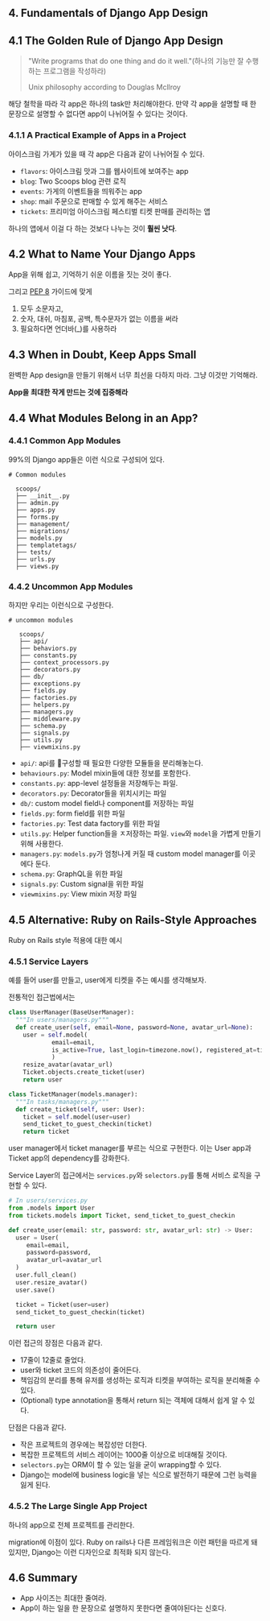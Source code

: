 ## 4. Fundamentals of Django App Design

## 4.1 The Golden Rule of Django App Design

> "Write programs that do one thing and do it well."(하나의 기능만 잘 수행하는 프로그램을 작성하라)
> 
> Unix philosophy according to Douglas Mcllroy

해당 철학을 따라 각 app은 하나의 task만 처리해야한다.
만약 각 app을 설명할 때 한 문장으로 설명할 수 없다면 app이 나뉘어질 수 있다는 것이다.

### 4.1.1 A Practical Example of Apps in a Project

아이스크림 가게가 있을 때 각 app은 다음과 같이 나뉘어질 수 있다.

- `flavors`: 아이스크림 맛과 그를 웹사이트에 보여주는 app
- `blog`: Two Scoops blog 관련 로직
- `events`: 가게의 이벤트들을 띄워주는 app
- `shop`: mail 주문으로 판매할 수 있게 해주는 서비스
- `tickets`: 프리미엄 아이스크림 페스티벌 티켓 판매를 관리하는 앱

하나의 앱에서 이걸 다 하는 것보다 나누는 것이 **훨씬 낫다**.

## 4.2 What to Name Your Django Apps

App을 위해 쉽고, 기억하기 쉬운 이름을 짓는 것이 좋다.

그리고 [PEP 8](https://peps.python.org/pep-0008/) 가이드에 맞게
1. 모두 소문자고,
2. 숫자, 대쉬, 마침포, 공백, 특수문자가 없는 이름을 써라
3. 필요하다면 언더바(_)를 사용하라

## 4.3 When in Doubt, Keep Apps Small

완벽한 App design을 만들기 위해서 너무 최선을 다하지 마라. 그냥 이것만 기억해라.

**App을 최대한 작게 만드는 것에 집중해라**

## 4.4 What Modules Belong in an App?

### 4.4.1 Common App Modules

99%의 Django app들은 이런 식으로 구성되어 있다.

```
# Common modules

  scoops/
  ├── __init__.py
  ├── admin.py
  ├── apps.py
  ├── forms.py
  ├── management/
  ├── migrations/
  ├── models.py
  ├── templatetags/
  ├── tests/
  ├── urls.py
  ├── views.py
```

### 4.4.2 Uncommon App Modules

하지만 우리는 이런식으로 구성한다.

```
# uncommon modules

   scoops/
   ├── api/
   ├── behaviors.py
   ├── constants.py
   ├── context_processors.py
   ├── decorators.py
   ├── db/
   ├── exceptions.py
   ├── fields.py
   ├── factories.py
   ├── helpers.py
   ├── managers.py
   ├── middleware.py
   ├── schema.py
   ├── signals.py
   ├── utils.py
   ├── viewmixins.py
```

- `api/`: api를 구성할 때 필요한 다양한 모듈들을 분리해놓는다.
- `behaviours.py`: Model mixin들에 대한 정보를 포함한다.
- `constants.py`: app-level 설정들을 저장해두는 파일.
- `decorators.py`: Decorator들을 위치시키는 파일
- `db/`: custom model field나 component를 저장하는 파일
- `fields.py`: form field를 위한 파일 
- `factories.py`: Test data factory를 위한 파일
- `utils.py`: Helper function들을 ㅈ저장하는 파일. `view`와 `model`을 가볍게 만들기 위해 사용한다.
- `managers.py`: `models.py`가 엄청나게 커질 때 custom model manager를 이곳에다 둔다.
- `schema.py`: GraphQL을 위한 파일
- `signals.py`: Custom signal을 위한 파일
- `viewmixins.py`: View mixin 저장 파일

## 4.5 Alternative: Ruby on Rails-Style Approaches

Ruby on Rails style 적용에 대한 예시

### 4.5.1 Service Layers

예를 들어 user를 만들고, user에게 티켓을 주는 예시를 생각해보자.

전통적인 접근법에서는

```python
class UserManager(BaseUserManager):
  """In users/managers.py"""
  def create_user(self, email=None, password=None, avatar_url=None):
    user = self.model(
            email=email,
            is_active=True, last_login=timezone.now(), registered_at=timezone.now(), avatar_url=avatar_url
            )
    resize_avatar(avatar_url)
    Ticket.objects.create_ticket(user)
    return user

class TicketManager(models.manager):
  """In tasks/managers.py"""
  def create_ticket(self, user: User):
    ticket = self.model(user=user)
    send_ticket_to_guest_checkin(ticket)
    return ticket

```

user manager에서 ticket manager를 부르는 식으로 구현한다.
이는 User app과 Ticket app의 dependency를 강화한다.

Service Layer의 접근에서는 `services.py`와 `selectors.py`를 통해 서비스 로직을 구현할 수 있다.

```python
# In users/services.py
from .models import User
from tickets.models import Ticket, send_ticket_to_guest_checkin

def create_user(email: str, password: str, avatar_url: str) -> User:
  user = User(
     email=email,
     password=password,
     avatar_url=avatar_url
  )
  user.full_clean()
  user.resize_avatar()
  user.save()

  ticket = Ticket(user=user)
  send_ticket_to_guest_checkin(ticket)

  return user
```

이런 접근의 장점은 다음과 같다.

- 17줄이 12줄로 줄었다.
- user와 ticket 코드의 의존성이 줄어든다.
- 책임감의 분리를 통해 유저를 생성하는 로직과 티켓을 부여하는 로직을 분리해줄 수 있다.
- (Optional) type annotation을 통해서 return 되는 객체에 대해서 쉽게 알 수 있다.

단점은 다음과 같다.

- 작은 프로젝트의 경우에는 복잡성만 더한다.
- 복잡한 프로젝트의 서비스 레이어는 1000줄 이상으로 비대해질 것이다.
- `selectors.py`는 ORM이 할 수 있는 일을 굳이 wrapping할 수 있다.
- Django는 model에 business logic을 넣는 식으로 발전하기 때문에 그런 능력을 잃게 된다.

### 4.5.2 The Large Single App Project

하나의 app으로 전체 프로젝트를 관리한다.

migration에 이점이 있다. 
Ruby on rails나 다른 프레임워크은 이런 패턴을 따르게 돼있지만, 
Django는 이런 디자인으로 최적화 되지 않는다.

## 4.6 Summary

- App 사이즈는 최대한 줄여라.
- App이 하는 일을 한 문장으로 설명하지 못한다면 줄여야된다는 신호다.

